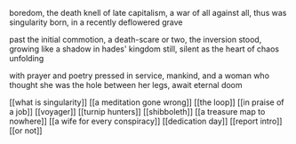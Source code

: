 boredom, the death knell of late capitalism,
a war of all against all, 
thus was singularity born,
in a recently deflowered grave


past the initial commotion, a death-scare
or two, the inversion stood,
growing like a shadow in hades' kingdom
still, silent as the heart of chaos unfolding


with prayer and poetry pressed in service,
mankind, and a woman who thought she was
the hole between her legs,
await eternal doom

[[what is singularity]]
[[a meditation gone wrong]]
[[the loop]]
[[in praise of a job]]
[[voyager]]
[[turnip hunters]]
[[shibboleth]]
[[a treasure map to nowhere]]
[[a wife for every conspiracy]]
[[dedication day]]
[[report intro]]
[[or not]]